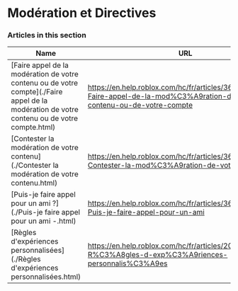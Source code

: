 # Modération et Directives  
### Articles in this section
Name|URL
-|-
[Faire appel de la modération de votre contenu ou de votre compte](./Faire appel de la modération de votre contenu ou de votre compte.html) |https://en.help.roblox.com/hc/fr/articles/360000245263-Faire-appel-de-la-mod%C3%A9ration-de-votre-contenu-ou-de-votre-compte
[Contester la modération de votre contenu](./Contester la modération de votre contenu.html) |https://en.help.roblox.com/hc/fr/articles/360000272703-Contester-la-mod%C3%A9ration-de-votre-contenu
[Puis-je faire appel pour un ami ?](./Puis-je faire appel pour un ami -.html) |https://en.help.roblox.com/hc/fr/articles/360000240183-Puis-je-faire-appel-pour-un-ami
[Règles d'expériences personnalisées](./Règles d'expériences personnalisées.html) |https://en.help.roblox.com/hc/fr/articles/203312500-R%C3%A8gles-d-exp%C3%A9riences-personnalis%C3%A9es